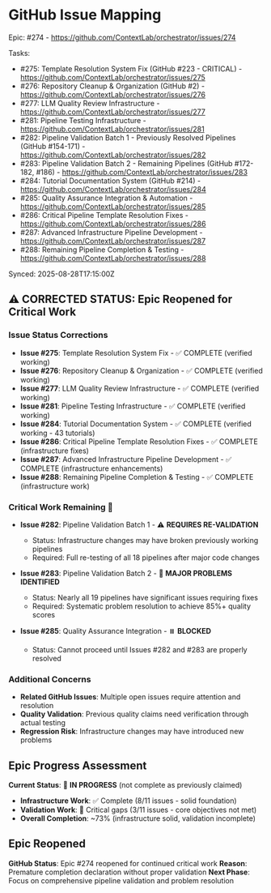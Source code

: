 # GitHub Issue Mapping

Epic: #274 - https://github.com/ContextLab/orchestrator/issues/274

Tasks:
- #275: Template Resolution System Fix (GitHub #223 - CRITICAL) - https://github.com/ContextLab/orchestrator/issues/275
- #276: Repository Cleanup & Organization (GitHub #2) - https://github.com/ContextLab/orchestrator/issues/276
- #277: LLM Quality Review Infrastructure - https://github.com/ContextLab/orchestrator/issues/277
- #281: Pipeline Testing Infrastructure - https://github.com/ContextLab/orchestrator/issues/281
- #282: Pipeline Validation Batch 1 - Previously Resolved Pipelines (GitHub #154-171) - https://github.com/ContextLab/orchestrator/issues/282
- #283: Pipeline Validation Batch 2 - Remaining Pipelines (GitHub #172-182, #186) - https://github.com/ContextLab/orchestrator/issues/283
- #284: Tutorial Documentation System (GitHub #214) - https://github.com/ContextLab/orchestrator/issues/284
- #285: Quality Assurance Integration & Automation - https://github.com/ContextLab/orchestrator/issues/285
- #286: Critical Pipeline Template Resolution Fixes - https://github.com/ContextLab/orchestrator/issues/286
- #287: Advanced Infrastructure Pipeline Development - https://github.com/ContextLab/orchestrator/issues/287
- #288: Remaining Pipeline Completion & Testing - https://github.com/ContextLab/orchestrator/issues/288

Synced: 2025-08-28T17:15:00Z

## ⚠️ CORRECTED STATUS: Epic Reopened for Critical Work

### **Issue Status Corrections**
- **Issue #275**: Template Resolution System Fix - ✅ COMPLETE (verified working)
- **Issue #276**: Repository Cleanup & Organization - ✅ COMPLETE (verified working)
- **Issue #277**: LLM Quality Review Infrastructure - ✅ COMPLETE (verified working)
- **Issue #281**: Pipeline Testing Infrastructure - ✅ COMPLETE (verified working)
- **Issue #284**: Tutorial Documentation System - ✅ COMPLETE (verified working - 43 tutorials)
- **Issue #286**: Critical Pipeline Template Resolution Fixes - ✅ COMPLETE (infrastructure fixes)
- **Issue #287**: Advanced Infrastructure Pipeline Development - ✅ COMPLETE (infrastructure enhancements)
- **Issue #288**: Remaining Pipeline Completion & Testing - ✅ COMPLETE (infrastructure work)

### **Critical Work Remaining** 🔴
- **Issue #282**: Pipeline Validation Batch 1 - ⚠️ **REQUIRES RE-VALIDATION** 
  - Status: Infrastructure changes may have broken previously working pipelines
  - Required: Full re-testing of all 18 pipelines after major code changes
  
- **Issue #283**: Pipeline Validation Batch 2 - 🔴 **MAJOR PROBLEMS IDENTIFIED**
  - Status: Nearly all 19 pipelines have significant issues requiring fixes
  - Required: Systematic problem resolution to achieve 85%+ quality scores
  
- **Issue #285**: Quality Assurance Integration - ⏸️ **BLOCKED** 
  - Status: Cannot proceed until Issues #282 and #283 are properly resolved

### **Additional Concerns**
- **Related GitHub Issues**: Multiple open issues require attention and resolution
- **Quality Validation**: Previous quality claims need verification through actual testing
- **Regression Risk**: Infrastructure changes may have introduced new problems

## Epic Progress Assessment

**Current Status**: 🔄 **IN PROGRESS** (not complete as previously claimed)
- **Infrastructure Work**: ✅ Complete (8/11 issues - solid foundation)
- **Validation Work**: 🔴 Critical gaps (3/11 issues - core objectives not met)
- **Overall Completion**: ~73% (infrastructure solid, validation incomplete)

## Epic Reopened

**GitHub Status**: Epic #274 reopened for continued critical work
**Reason**: Premature completion declaration without proper validation
**Next Phase**: Focus on comprehensive pipeline validation and problem resolution